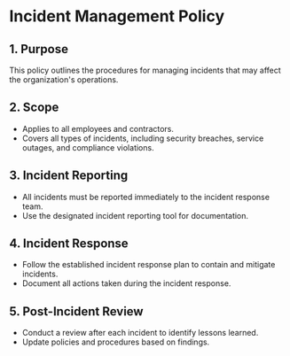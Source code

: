 # Incident Management Policy

## 1. Purpose
This policy outlines the procedures for managing incidents that may affect the organization's operations.

## 2. Scope
- Applies to all employees and contractors.
- Covers all types of incidents, including security breaches, service outages, and compliance violations.

## 3. Incident Reporting
- All incidents must be reported immediately to the incident response team.
- Use the designated incident reporting tool for documentation.

## 4. Incident Response
- Follow the established incident response plan to contain and mitigate incidents.
- Document all actions taken during the incident response.

## 5. Post-Incident Review
- Conduct a review after each incident to identify lessons learned.
- Update policies and procedures based on findings.

